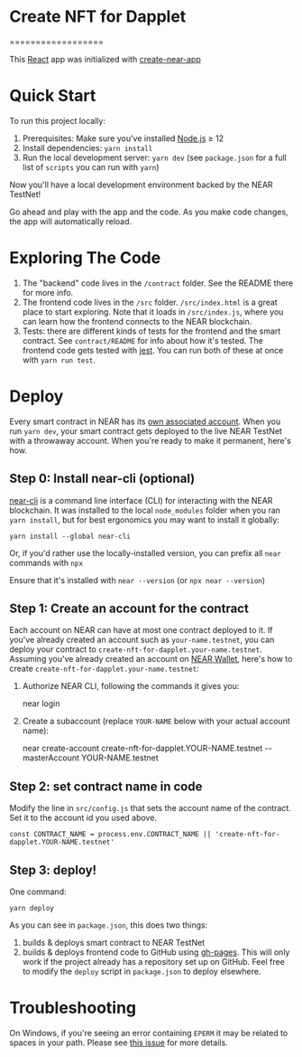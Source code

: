 # Create NFT for Dapplet

==================

This [React] app was initialized with [create-near-app]

# Quick Start

To run this project locally:

1. Prerequisites: Make sure you've installed [Node.js] ≥ 12
2. Install dependencies: `yarn install`
3. Run the local development server: `yarn dev` (see `package.json` for a
   full list of `scripts` you can run with `yarn`)

Now you'll have a local development environment backed by the NEAR TestNet!

Go ahead and play with the app and the code. As you make code changes, the app will automatically reload.

# Exploring The Code

1. The "backend" code lives in the `/contract` folder. See the README there for
   more info.
2. The frontend code lives in the `/src` folder. `/src/index.html` is a great
   place to start exploring. Note that it loads in `/src/index.js`, where you
   can learn how the frontend connects to the NEAR blockchain.
3. Tests: there are different kinds of tests for the frontend and the smart
   contract. See `contract/README` for info about how it's tested. The frontend
   code gets tested with [jest]. You can run both of these at once with `yarn run test`.

# Deploy

Every smart contract in NEAR has its [own associated account][near accounts]. When you run `yarn dev`, your smart contract gets deployed to the live NEAR TestNet with a throwaway account. When you're ready to make it permanent, here's how.

## Step 0: Install near-cli (optional)

[near-cli] is a command line interface (CLI) for interacting with the NEAR blockchain. It was installed to the local `node_modules` folder when you ran `yarn install`, but for best ergonomics you may want to install it globally:

    yarn install --global near-cli

Or, if you'd rather use the locally-installed version, you can prefix all `near` commands with `npx`

Ensure that it's installed with `near --version` (or `npx near --version`)

## Step 1: Create an account for the contract

Each account on NEAR can have at most one contract deployed to it. If you've already created an account such as `your-name.testnet`, you can deploy your contract to `create-nft-for-dapplet.your-name.testnet`. Assuming you've already created an account on [NEAR Wallet], here's how to create `create-nft-for-dapplet.your-name.testnet`:

1. Authorize NEAR CLI, following the commands it gives you:

   near login

2. Create a subaccount (replace `YOUR-NAME` below with your actual account name):

   near create-account create-nft-for-dapplet.YOUR-NAME.testnet --masterAccount YOUR-NAME.testnet

## Step 2: set contract name in code

Modify the line in `src/config.js` that sets the account name of the contract. Set it to the account id you used above.

    const CONTRACT_NAME = process.env.CONTRACT_NAME || 'create-nft-for-dapplet.YOUR-NAME.testnet'

## Step 3: deploy!

One command:

    yarn deploy

As you can see in `package.json`, this does two things:

1. builds & deploys smart contract to NEAR TestNet
2. builds & deploys frontend code to GitHub using [gh-pages]. This will only work if the project already has a repository set up on GitHub. Feel free to modify the `deploy` script in `package.json` to deploy elsewhere.

# Troubleshooting

On Windows, if you're seeing an error containing `EPERM` it may be related to spaces in your path. Please see [this issue](https://github.com/zkat/npx/issues/209) for more details.

[react]: https://reactjs.org/
[create-near-app]: https://github.com/near/create-near-app
[node.js]: https://nodejs.org/en/download/package-manager/
[jest]: https://jestjs.io/
[near accounts]: https://docs.near.org/docs/concepts/account
[near wallet]: https://wallet.testnet.near.org/
[near-cli]: https://github.com/near/near-cli
[gh-pages]: https://github.com/tschaub/gh-pages
